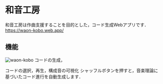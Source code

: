 # 和音工房
和音工房は作曲支援することを目的とした，コード生成Webアプリです．
https://waon-kobo.web.app/

## 機能
![waon-kobo](https://user-images.githubusercontent.com/51291244/84466464-695cc680-acb4-11ea-900e-9776df8224a5.gif)
コードの生成，

コードの選択，再生，構成音の可視化
シャッフルボタンを押すと，音楽理論に基づいたコード進行を自動生成します．
